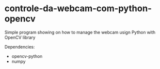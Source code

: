 # controle-da-webcam-com-python-opencv
Simple program showing on how to manage the webcam usign Python with OpenCV library

Dependencies:
- opencv-python
- numpy
